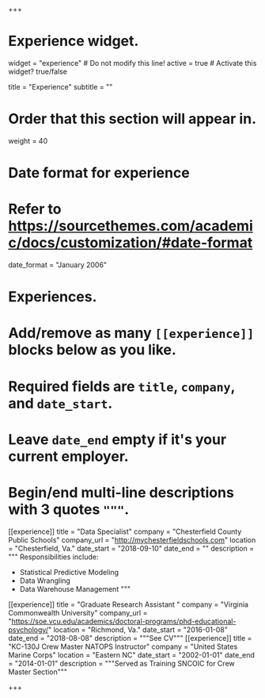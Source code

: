 +++
# Experience widget.
widget = "experience"  # Do not modify this line!
active = true  # Activate this widget? true/false

title = "Experience"
subtitle = ""

# Order that this section will appear in.
weight = 40

# Date format for experience
#   Refer to https://sourcethemes.com/academic/docs/customization/#date-format
date_format = "January 2006"

# Experiences.
#   Add/remove as many `[[experience]]` blocks below as you like.
#   Required fields are `title`, `company`, and `date_start`.
#   Leave `date_end` empty if it's your current employer.
#   Begin/end multi-line descriptions with 3 quotes `"""`.
[[experience]]
  title = "Data Specialist"
  company = "Chesterfield County Public Schools"
  company_url = "http://mychesterfieldschools.com"
  location = "Chesterfield, Va."
  date_start = "2018-09-10"
  date_end = ""
  description = """
  Responsibilities include:
  
  * Statistical Predictive Modeling
  * Data Wrangling
  * Data Warehouse Management
  """

[[experience]]
  title = "Graduate Research Assistant "
  company = "Virginia Commonwealth University"
  company_url = "https://soe.vcu.edu/academics/doctoral-programs/phd-educational-psychology/"
  location = "Richmond, Va."
  date_start = "2016-01-08"
  date_end = "2018-08-08"
  description = """See CV"""
[[experience]]
  title = "KC-130J Crew Master NATOPS Instructor"
  company = "United States Marine Corps"
  location = "Eastern NC"
  date_start = "2002-01-01"
  date_end = "2014-01-01"
  description = """Served as Training SNCOIC for Crew Master Section"""
 
  
+++
